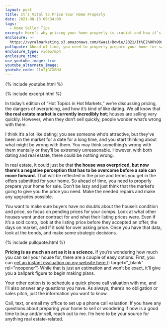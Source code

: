 ```yaml
---
layout: post
title: It’s Vital to Price Your Home Properly
date: 2021-08-13 09:34:00
tags:
  - Home Seller Tips
excerpt: Here’s why pricing your home properly is crucial and how it’s like dating.
enclosure: >-
  https://vyralmarketing.s3.amazonaws.com/Kwasi+Bowie/2021/It%E2%80%99s+Vital+to+Price+Your+Home+Properly.mp4
pullquote: Ahead of time, you need to properly prepare your home for sale.
enclosure_type: video/mp4
enclosure_time:
use_youtube_image: true
youtube_alternate_image:
youtube_code: JlnIjGCX8HU
---
```

{% include youtube.html %}

{% include excerpt.html %}

In today’s edition of “Hot Topics in Hot Markets,” we’re discussing pricing, the dangers of overpricing, and how it’s kind of like dating. We all know that **the real estate market is currently incredibly hot**; houses are selling very quickly. However, when they don’t sell quickly, people wonder what’s wrong with them.&nbsp;

I think it’s a lot like dating; you see someone who’s attractive, but they’ve been on the market for a date for a long time, and you start thinking about what might be wrong with them. You may think something’s wrong with them mentally or they’ll be extremely unreasonable. However, with both dating and real estate, there could be nothing wrong.&nbsp;

In real estate, it could just be that **the house was overpriced, but now there’s a negative perception that has to be overcome before a sale can move forward.** That will be reflected in the price and terms you get in the offers submitted for your home. So ahead of time, you need to properly prepare your home for sale. Don’t be lazy and just think that the market’s going to give you the price you need. Make the needed repairs and make any upgrades possible.&nbsp;

You want to make sure buyers have no doubts about the house’s condition and price, so focus on pending prices for your comps. Look at what other houses went under contract for and what their listing prices were. Even if it’s a sold comp, look at the listing price before they accepted an offer, the days on market, and if it sold for over asking price. Once you have that data, look at the trends, and make some strategic decisions.&nbsp;

{% include pullquote.html %}

**Pricing is as much an art as it is a science.** If you’re wondering how much you can sell your house for, there are a couple of easy options. First, you can [get an instant evaluation on my website here.](https://www.kwasihomes.com/home-valuation/){: target="_blank" rel="noopener"} While that is just an estimation and won’t be exact, it’ll give you a ballpark figure to begin making plans.

Your other option is to schedule a quick phone call valuation with me, and I’ll also answer any questions you have. As always, there’s no obligation or sales pitch, just the information you want to know.&nbsp;

Call, text, or email my office to set up a phone call valuation. If you have any questions about preparing your home to sell or wondering if now is a good time to buy and/or sell, reach out to me. I’m here to be your source for anything real estate-related.

&nbsp;
